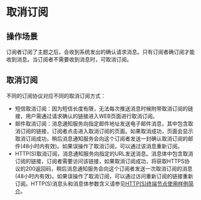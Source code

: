 # 取消订阅<a name="smn_ug_0010"></a>

## 操作场景<a name="section892931205210"></a>

订阅者订阅了主题之后，会收到系统发出的确认请求消息。只有订阅者确订阅才能收到消息。当订阅者不需要收到消息时，可取消订阅。

## 取消订阅<a name="section14568494155040"></a>

不同的订阅协议对应不同的取消订阅方式：

-   短信取消订阅：因为短信长度有限，无法每次推送消息时候附带取消订阅的链接，用户需通过请求确认的链接进入WEB页面进行取消订阅。
-   邮件取消订阅：消息通知服务向指定邮件地址发送电子邮件消息，其中包含取消订阅的链接，订阅者点击进入取消订阅的页面。如果取消成功，页面会显示取消订阅成功，稍后消息通知服务会向这个订阅者发送一封确认取消订阅的邮件\(48小时内有效\)。如果误操作了取消订阅，可以通过该消息重新订阅。
-   HTTP\(S\)取消订阅，消息通知服务向指定的URL发送消息。消息体中包含取消订阅的链接，订阅者需要访问该链接，如果取消订阅成功，将获取HTTPS协议的200返回码，稍后消息通知服务会向这个订阅者发送一次取消订阅的消息\(48小时内有效\)。如果误操作了取消订阅，可以通过访问重新订阅的链接重新订阅。HTTP\(S\)消息头和消息体参数含义请参见[HTTP\(S\)终端节点使用样例简介](HTTP(S)终端节点使用样例简介.md)。


